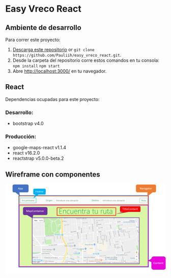 # Easy Vreco React

## Ambiente de desarrollo

Para correr este proyecto:

1. [Descarga este repositorio](https://github.com/Pauliih/easy_vreco_react/archive/master.zip) or `git clone https://github.com/Pauliih/easy_vreco_react.git`.
2. Desde la carpeta del repositorio corre estos comandos en tu consola:  
    `npm install`
    `npm start`
3. Abre [http://localhost:3000/](http://localhost:3000/) en tu navegador.

## React

Dependencias ocupadas para este proyecto:
### Desarrollo:
- bootstrap v4.0

### Producción:
- google-maps-react v1.1.4
- react v16.2.0
- reactstrap v5.0.0-beta.2

## Wireframe con componentes
![IMAGE](https://github.com/Pauliih/easy_vreco_react/raw/master/src/assets/img/easy_vreco_react_wireframe.png "Wireframe")